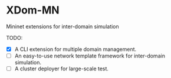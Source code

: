 # XDom-MN

Mininet extensions for inter-domain simulation

TODO:

- [x] A CLI extension for multiple domain management.
- [ ] An easy-to-use network template framework for inter-domain simulation.
- [ ] A cluster deployer for large-scale test.
